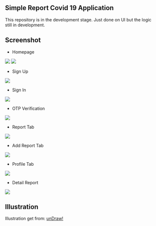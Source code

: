 ## Simple Report Covid 19 Application

This repository is in the development stage. Just done on UI but the logic still in development.

## Screenshot

* Homepage
<img src="screenshoot/homepage_1.png"> 
<img src="screenshoot/homepage_2.png"> 

* Sign Up
<img src="screenshoot/sign_up.png"> 

* Sign In
<img src="screenshoot/sign_in.png"> 

* OTP Verification
<img src="screenshoot/otp_verification.png"> 

* Report Tab
<img src="screenshoot/report_page.png"> 

* Add Report Tab
<img src="screenshoot/add_report.png"> 

* Profile Tab
<img src="screenshoot/profile.png"> 

* Detail Report
<img src="screenshoot/detail_report.png"> 

## Illustration
Illustration get from: [unDraw!](https://undraw.co/illustrations)
